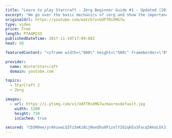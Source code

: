 ```yaml
---
title: "Learn to play Starcraft - Zerg Beginner Guide #1 - Updated (2017)"
excerpt: "We go over the basic mechanics of zerg and show the importance of understanding at least some of what your opponent is doing.  This guide is meant for players with an understanding of the objectives of starcraft but without any strong direction or gameplan, especially for each specific race! -- Watch"
originalUrl: https://youtube.com/watch?v=UdFTRsXMG7w
type: video
price: Free
length: PT44M23S
publishedDateTime: 2017-11-19T17:09:08Z
heat: 58

featuredContent: "<iframe width=\"800\" height=\"500\" frameborder=\"0\" src=\"https://www.youtube.com/embed/UdFTRsXMG7w\" allow=\"accelerometer; autoplay; encrypted-media; gyroscope; picture-in-picture\" allowfullscreen></iframe>"

provider:
  name: WinterStarcraft
  domain: youtube.com

topics:
  - StarCraft 2
  - Zerg

images:
  - url: https://i.ytimg.com/vi/UdFTRsXMG7w/maxresdefault.jpg
    width: 1280
    height: 720
    isCached: true

secured: "Cb5M9ee/yrAhuxwLQ3TzImKzBijNoeQhu8PizolYI62qkEu1Facq5AkoLGYJ7HgPrOgtwjUL5tfjNA052naV9koQ/vnpIQHOy4PY2Ywwr6d9xDRz7fh7+UcBJLoZnrr3E3E1VPFq9plbhuquCnlFEFXaF6WE/pT0kjkd5xqeB5losLW8dTG7paX7JkYoisVtx9TkEyjx0FbhdBWEhUIbSYT3gRk0rsqifv9jZd9vQx5mbcyTY6MOWDXlqZQ1zuZpVw4xsJJ2JSjXARqDkh/62+YbZoY9OXwC/vKY2zyFfjmem7Dolw94qJLajy6RQiKw0p/KFF5GyNvQxaX4LPVun38V/aBNpUCkig+OZqDIvmtPomxUC3ZTd7+QP7baHhIh/IfmmkObJKJBAXbTAnWGurkm3O5qat2zyhFocEN3wo0OzyB2Y5RtBscbcZMyG8Uw;eMyCKlqzePxHZKfweRsQJQ=="
---
```


